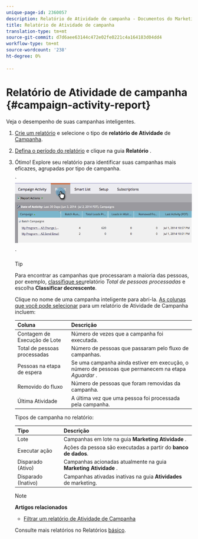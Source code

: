 ```yaml
---
unique-page-id: 2360057
description: Relatório de Atividade de campanha - Documentos do Marketing - Documentação do produto
title: Relatório de Atividade de campanha
translation-type: tm+mt
source-git-commit: d7d6aee63144c472e02fe0221c4a164183d04dd4
workflow-type: tm+mt
source-wordcount: '238'
ht-degree: 0%

---
```



# Relatório de Atividade de campanha {#campaign-activity-report}

Veja o desempenho de suas campanhas [](http://docs.marketo.com/display/docs/smart+campaigns) inteligentes.

1. [Crie um relatório](../../../../product-docs/reporting/basic-reporting/creating-reports/create-a-report-in-a-program.md) e selecione o tipo de **relatório de Atividade** de [Campanha](report-type-overview.md).
1. [Defina o período do relatório](../../../../product-docs/reporting/basic-reporting/editing-reports/change-a-report-time-frame.md) e clique na guia **Relatório** .
1. Ótimo! Explore seu relatório para identificar suas campanhas mais eficazes, agrupadas por tipo de campanha.

   ` ![](assets/image2014-9-16-16-3a8-3a45.png)

   `

   >[!TIP]
   >
   >Para encontrar as campanhas que processaram a maioria das pessoas, por exemplo, [classifique seu](../../../../product-docs/reporting/basic-reporting/editing-reports/sort-report-on-columns.md)relatório *Total de pessoas processadas* e escolha **Classificar decrescente**.

   Clique no nome de uma campanha inteligente para abri-la.  [As colunas que você pode selecionar](../../../../product-docs/reporting/basic-reporting/editing-reports/select-report-columns.md) para um relatório de Atividade de Campanha incluem:

   | Coluna | Descrição |
   |---|---|
   | Contagem de Execução de Lote | Número de vezes que a campanha foi executada. |
   | Total de pessoas processadas | Número de pessoas que passaram pelo fluxo de campanhas. |
   | Pessoas na etapa de espera | Se uma campanha ainda estiver em execução, o número de pessoas que permanecem na etapa *Aguardar* . |
   | Removido do fluxo | Número de pessoas que foram removidas da campanha. |
   | Última Atividade | A última vez que uma pessoa foi processada pela campanha. |

   Tipos de campanha no relatório:

   | Tipo | Descrição |
   |---|---|
   | Lote | Campanhas em lote na guia **Marketing Atividade** . |
   | Executar ação | Ações da pessoa são executadas a partir do **banco de dados**. |
   | Disparado (Ativo) | Campanhas acionadas atualmente na guia **Marketing Atividade** . |
   | Disparado (Inativo) | Campanhas ativadas inativas na guia **Atividades** de marketing. |

   >[!NOTE]
   >
   >**Artigos relacionados**
   >
   >    
   >    
   >    * [Filtrar um relatório de Atividade de Campanha](../../../../product-docs/reporting/basic-reporting/report-activity/filter-a-campaign-activity-report.md)


   Consulte mais relatórios no Relatórios [básico](http://docs.marketo.com/display/docs/basic+reporting).

